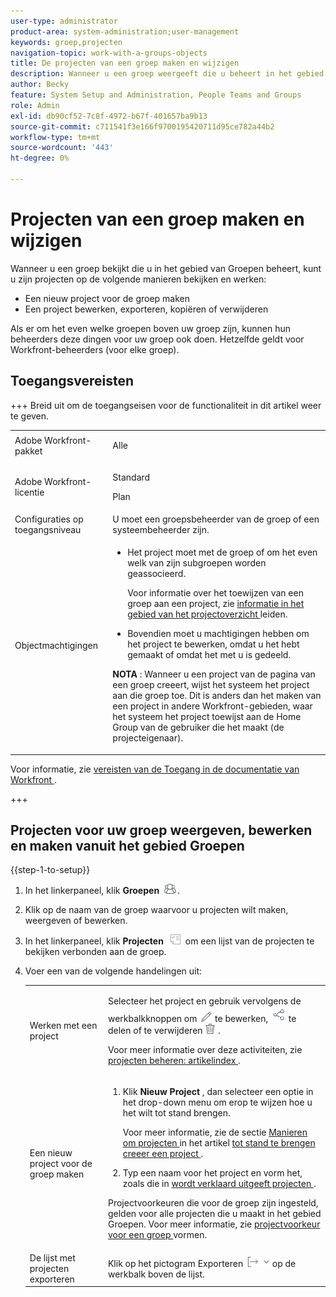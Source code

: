 ```yaml
---
user-type: administrator
product-area: system-administration;user-management
keywords: groep,projecten
navigation-topic: work-with-a-groups-objects
title: De projecten van een groep maken en wijzigen
description: Wanneer u een groep weergeeft die u beheert in het gebied Groepen, kunt u de projecten van de groep maken, bewerken, exporteren, kopiëren en verwijderen.
author: Becky
feature: System Setup and Administration, People Teams and Groups
role: Admin
exl-id: db90cf52-7c8f-4972-b67f-401657ba9b13
source-git-commit: c711541f3e166f9700195420711d95ce782a44b2
workflow-type: tm+mt
source-wordcount: '443'
ht-degree: 0%

---
```


# Projecten van een groep maken en wijzigen

Wanneer u een groep bekijkt die u in het gebied van Groepen beheert, kunt u zijn projecten op de volgende manieren bekijken en werken:

* Een nieuw project voor de groep maken
* Een project bewerken, exporteren, kopiëren of verwijderen

Als er om het even welke groepen boven uw groep zijn, kunnen hun beheerders deze dingen voor uw groep ook doen. Hetzelfde geldt voor Workfront-beheerders (voor elke groep).

## Toegangsvereisten

+++ Breid uit om de toegangseisen voor de functionaliteit in dit artikel weer te geven.

<table style="table-layout:auto"> 
 <col> 
 <col> 
 <tbody> 
  <tr> 
   <td>Adobe Workfront-pakket</td> 
   <td><p>Alle</p></td> 
  </tr> 
  <tr> 
   <td>Adobe Workfront-licentie</td> 
   <td><p>Standard</p>
       <p>Plan</p></td>
  </tr>
  <tr>
   <td>Configuraties op toegangsniveau</td> 
   <td>U moet een groepsbeheerder van de groep of een systeembeheerder zijn.</td>
  </tr>
  <tr> 
   <td>Objectmachtigingen</td>
   <td> 
    <ul> 
     <li> <p>Het project moet met de groep of om het even welk van zijn subgroepen worden geassocieerd. </p> <p>Voor informatie over het toewijzen van een groep aan een project, zie <a href="../../../manage-work/projects/manage-projects/understand-project-overview-area.md" class="MCXref xref"> informatie in het gebied van het projectoverzicht </a> leiden.</p> </li> 
     <li> <p>Bovendien moet u machtigingen hebben om het project te bewerken, omdat u het hebt gemaakt of omdat het met u is gedeeld.</p></li> 
    </ul>
    <p><b> NOTA </b>: Wanneer u een project van de pagina van een groep creeert, wijst het systeem het project aan die groep toe. Dit is anders dan het maken van een project in andere Workfront-gebieden, waar het systeem het project toewijst aan de Home Group van de gebruiker die het maakt (de projecteigenaar).</p> </td>
  </tr>
 </tbody> 
</table>

Voor informatie, zie [ vereisten van de Toegang in de documentatie van Workfront ](/help/quicksilver/administration-and-setup/add-users/access-levels-and-object-permissions/access-level-requirements-in-documentation.md).

+++

## Projecten voor uw groep weergeven, bewerken en maken vanuit het gebied Groepen

{{step-1-to-setup}}

1. In het linkerpaneel, klik **Groepen** ![ Groepen ](assets/groups-icon.png).

1. Klik op de naam van de groep waarvoor u projecten wilt maken, weergeven of bewerken.
1. In het linkerpaneel, klik **Projecten** ![ Projecten in het Belangrijkste Menu ](assets/projects-in-main-menu.png) om een lijst van de projecten te bekijken verbonden aan de groep.

1. Voer een van de volgende handelingen uit:

   <table style="table-layout:auto"> 
    <col> 
    <col> 
    <tbody> 
     <tr> 
      <td role="rowheader"> <p>Werken met een project</p> </td> 
      <td> <p>Selecteer het project en gebruik vervolgens de werkbalkknoppen om <img src="assets/edit-icon.png"> te bewerken, <img src="assets/share-icon.png"> te delen of te verwijderen <img src="assets/delete.png"> .</p> <p>Voor meer informatie over deze activiteiten, zie <a href="../../../manage-work/projects/manage-projects/manage-projects-overview.md" class="MCXref xref"> projecten beheren: artikelindex </a>.</p> </td> 
     </tr> 
     <tr> 
      <td role="rowheader"> <p>Een nieuw project voor de groep maken</p> </td> 
      <td> 
       <ol> 
        <li value="1"> <p>Klik <strong> Nieuw Project </strong>, dan selecteer een optie in het drop-down menu om erop te wijzen hoe u het wilt tot stand brengen. </p> <p>Voor meer informatie, zie de sectie <a href="../../../manage-work/projects/create-projects/create-project.md#ways-to-create-projects" class="MCXref xref"> Manieren om projecten </a> in het artikel <a href="../../../manage-work/projects/create-projects/create-project.md" class="MCXref xref"> tot stand te brengen creeer een project </a>.</p> </li> 
        <li value="2">Typ een naam voor het project en vorm het, zoals die in <a href="../../../manage-work/projects/manage-projects/edit-projects.md" class="MCXref xref"> wordt verklaard uitgeeft projecten </a>.</li> 
       </ol> <p> Projectvoorkeuren die voor de groep zijn ingesteld, gelden voor alle projecten die u maakt in het gebied Groepen. Voor meer informatie, zie <a href="../../../administration-and-setup/manage-groups/create-and-manage-groups/configure-project-preferences-group.md" class="MCXref xref"> projectvoorkeur voor een groep </a> vormen.</p> </td> 
     </tr> 
     <tr> 
      <td role="rowheader">De lijst met projecten exporteren</td> 
      <td>Klik op het pictogram Exporteren <img src="assets/export.png"> op de werkbalk boven de lijst.</td> 
     </tr> 
    </tbody> 
   </table>
